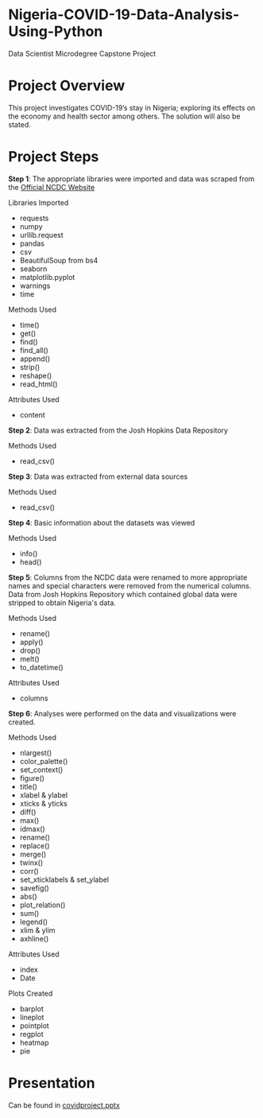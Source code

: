 # Nigeria-COVID-19-Data-Analysis-Using-Python

Data Scientist Microdegree Capstone Project

# Project Overview

This project investigates COVID-19’s stay in Nigeria; exploring its effects on the economy and health sector among others. The solution will also be stated.

# Project Steps

**Step 1**: The appropriate libraries were imported and data was scraped from the <a href = 'https://covid.ncdc.gov.ng'> Official NCDC Website </a> 

Libraries Imported

- requests
- numpy
- urllib.request
- pandas
- csv
- BeautifulSoup from bs4
- seaborn
- matplotlib.pyplot
- warnings
- time

Methods Used

- time()
- get()
- find()
- find_all()
- append()
- strip()
- reshape()
- read_html()

Attributes Used

- content

**Step 2**: Data was extracted from the Josh Hopkins Data Repository

Methods Used

- read_csv()

**Step 3**: Data was extracted from external data sources

Methods Used

- read_csv()

**Step 4**: Basic information about the datasets was viewed

Methods Used

- info()
- head()

**Step 5**: Columns from the NCDC data were renamed to more appropriate names and special characters were removed from the numerical columns. Data from Josh Hopkins Repository which contained global data were stripped to obtain Nigeria's data.

Methods Used

- rename()
- apply()
- drop()
- melt()
- to_datetime()

Attributes Used

- columns

**Step 6**: Analyses were performed on the data and visualizations were created.

Methods Used

- nlargest()
- color_palette()
- set_context()
- figure()
- title()
- xlabel & ylabel
- xticks & yticks
- diff()
- max()
- idmax()
- rename()
- replace()
- merge()
- twinx()
- corr()
- set_xticklabels & set_ylabel
- savefig()
- abs()
- plot_relation()
- sum()
- legend()
- xlim & ylim
- axhline()

Attributes Used

- index
- Date

Plots Created

- barplot
- lineplot
- pointplot
- regplot
- heatmap
- pie

# Presentation

Can be found in <a href = 'covidproject.pptx'> covidproject.pptx </a>
